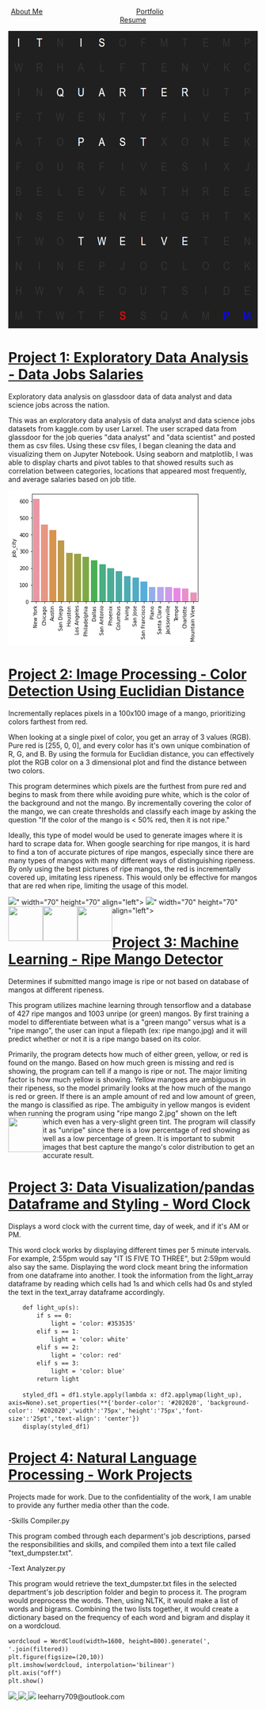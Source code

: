 <p align="center">
  <a href = "https://leeharry709.github.io/about-me/">About Me</a>&nbsp;&nbsp;&nbsp;&nbsp;&nbsp;&nbsp;&nbsp;&nbsp;&nbsp;&nbsp;&nbsp;&nbsp;&nbsp;&nbsp;&nbsp;&nbsp;&nbsp;&nbsp;&nbsp;&nbsp;&nbsp;&nbsp;&nbsp;&nbsp;&nbsp;&nbsp;&nbsp;&nbsp;&nbsp;&nbsp;&nbsp;&nbsp;&nbsp;&nbsp;&nbsp;&nbsp;&nbsp;&nbsp;&nbsp;&nbsp;&nbsp;&nbsp;&nbsp;&nbsp;&nbsp;&nbsp;&nbsp;
  <a href = "https://leeharry709.github.io/portfolio">Portfolio</a>&nbsp;&nbsp;&nbsp;&nbsp;&nbsp;&nbsp;&nbsp;&nbsp;&nbsp;&nbsp;&nbsp;&nbsp;&nbsp;&nbsp;&nbsp;&nbsp;&nbsp;&nbsp;&nbsp;&nbsp;&nbsp;&nbsp;&nbsp;&nbsp;&nbsp;&nbsp;&nbsp;&nbsp;&nbsp;&nbsp;&nbsp;&nbsp;&nbsp;&nbsp;&nbsp;&nbsp;&nbsp;&nbsp;&nbsp;&nbsp;&nbsp;&nbsp;&nbsp;&nbsp;&nbsp;&nbsp;&nbsp;
  <a href = "https://leeharry709.github.io/resume/">Resume</a>
</p>

<p align="center">
  <img width = "600" height= "600" src="https://raw.githubusercontent.com/leeharry709/word_clock/main/media/1215.png">
</p>

# [Project 1: Exploratory Data Analysis - Data Jobs Salaries](https://github.com/leeharry709/data-analyst-scientist-salaries-EDA-)
Exploratory data analysis on glassdoor data of data analyst and data science jobs across the nation.

This was an exploratory data analysis of data analyst and data science jobs datasets from kaggle.com by user Larxel. The user scraped data from glassdoor for the job queries "data analyst" and "data scientist" and posted them as csv files. Using these csv files, I began cleaning the data and visualizing them on Jupyter Notebook. Using seaborn and matplotlib, I was able to display charts and pivot tables to that showed results such as correlation between categories, locations that appeared most frequently, and average salaries based on job title.

![](https://github.com/leeharry709/data-analyst-scientist-salaries-EDA-/blob/main/media/download%20(1).png?raw=true)

# [Project 2: Image Processing - Color Detection Using Euclidian Distance](https://github.com/leeharry709/ripe-mango-detector)
Incrementally replaces pixels in a 100x100 image of a mango, prioritizing colors farthest from red.

When looking at a single pixel of color, you get an array of 3 values (RGB). Pure red is [255, 0, 0], and every color has it's own unique combination of R, G, and B. By using the formula for Euclidian distance, you can effectively plot the RGB color on a 3 dimensional plot and find the distance between two colors.

This program determines which pixels are the furthest from pure red and begins to mask from there while avoiding pure white, which is the color of the background and not the mango. By incrementally covering the color of the mango, we can create thresholds and classify each image by asking the question "If the color of the mango is < 50% red, then it is not ripe."

Ideally, this type of model would be used to generate images where it is hard to scrape data for. When google searching for ripe mangos, it is hard to find a ton of accurate pictures of ripe mangos, especially since there are many types of mangos with many different ways of distinguishing ripeness. By only using the best pictures of ripe mangos, the red is incrementally covered up, imitating less ripeness. This would only be effective for mangos that are red when ripe, limiting the usage of this model.

![](https://raw.githubusercontent.com/leeharry709/about-me/blob/main/media/download%20.png)" width="70" height="70" align="left">
![](https://github.com/leeharry709/about-me/blob/main/media/download%20(1).png?raw=true)" width="70" height="70" align="left">
<img src="(https://github.com/leeharry709/about-me/blob/main/media/download%20(2).png?raw=true)" width="70" height="70" align="left"><img src="(https://github.com/leeharry709/about-me/blob/main/media/download%20(3).png?raw=true)" width="70" height="70" align="left"><img src="(https://github.com/leeharry709/about-me/blob/main/media/download%20(4).png?raw=true)" width="70" height="70" align="left">


# [Project 3: Machine Learning - Ripe Mango Detector](https://github.com/leeharry709/ripe-mango-detector)
Determines if submitted mango image is ripe or not based on database of mangos at different ripeness.

This program utilizes machine learning through tensorflow and a database of 427 ripe mangos and 1003 unripe (or green) mangos. By first training a model to differentiate between what is a "green mango" versus what is a "ripe mango", the user can input a filepath (ex: ripe mango.jpg) and it will predict whether or not it is a ripe mango based on its color.

Primarily, the program detects how much of either green, yellow, or red is found on the mango. Based on how much green is missing and red is showing, the program can tell if a mango is ripe or not. The major limiting factor is how much yellow is showing. Yellow mangoes are ambiguous in their ripeness, so the model primarily looks at the how much of the mango is red or green. If there is an ample amount of red and low amount of green, the mango is classified as ripe. The ambiguity in yellow mangos is evident when running the program using "ripe mango 2.jpg" shown on the left which even has a very-slight green tint<img src="https://raw.githubusercontent.com/leeharry709/ripe-mango-detector/main/ripe%20mango%202.jpg" width="70" height="70" align="left">. The program will classify it as "unripe" since there is a low percentage of red showing as well as a low percentage of green. It is important to submit images that best capture the mango's color distribution to get an accurate result.

# [Project 3: Data Visualization/pandas Dataframe and Styling - Word Clock](https://github.com/leeharry709/word_clock)
Displays a word clock with the current time, day of week, and if it's AM or PM.

This word clock works by displaying different times per 5 minute intervals. For example, 2:55pm would say "IT IS FIVE TO THREE", but 2:59pm would also say the same. Displaying the word clock meant bring the information from one dataframe into another. I took the information from the light_array dataframe by reading which cells had 1s and which cells had 0s and styled the text in the text_array dataframe accordingly.
```
    def light_up(s):
        if s == 0:
            light = 'color: #353535'
        elif s == 1:
            light = 'color: white'
        elif s == 2:
            light = 'color: red'
        elif s == 3:
            light = 'color: blue'
        return light

    styled_df1 = df1.style.apply(lambda x: df2.applymap(light_up), axis=None).set_properties(**{'border-color': '#202020', 'background-color': '#202020','width':'75px','height':'75px','font-size':'25pt','text-align': 'center'})
    display(styled_df1)
```

# [Project 4: Natural Language Processing - Work Projects](https://github.com/leeharry709/work-projects)
Projects made for work. Due to the confidentiality of the work, I am unable to provide any further media other than the code.

-Skills Compiler.py

This program combed through each deparment's job descriptions, parsed the responsibilities and skills, and compiled them into a text file called "text_dumpster.txt".

-Text Analyzer.py

This program would retrieve the text_dumpster.txt files in the selected department's job description folder and begin to process it. The program would preprocess the words. Then, using NLTK, it would make a list of words and bigrams. Combining the two lists together, it would create a dictionary based on the frequency of each word and bigram and display it on a wordcloud.

```
wordcloud = WordCloud(width=1600, height=800).generate(', '.join(filtered))
plt.figure(figsize=(20,10))
plt.imshow(wordcloud, interpolation='bilinear')
plt.axis("off")
plt.show()
```

<p>
  <a href = "https://www.linkedin.com/in/leeharry709/">
    <img src="https://raw.githubusercontent.com/leeharry709/about-me/main/media/linkedin.png">
  </a>
  <a href = "https://github.com/leeharry709">
    <img src="https://raw.githubusercontent.com/leeharry709/about-me/main/media/github.png">
  </a>
  <img src="https://raw.githubusercontent.com/leeharry709/about-me/main/media/email.png">
  leeharry709@outlook.com
</p>
